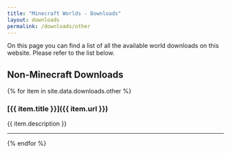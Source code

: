 ```yaml
---
title: "Minecraft Worlds - Downloads"
layout: downloads
permalink: /downloads/other
---
```


On this page you can find a list of all the available world downloads on this website. Please refer to the list below.

## Non-Minecraft Downloads

{% for item in site.data.downloads.other %}

### [{{ item.title }}]({{ item.url }})

{{ item.description }}

****************
{% endfor %}
